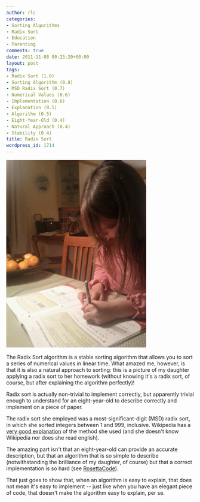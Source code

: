 ```yaml
---
author: rlc
categories:
- Sorting Algorithms
- Radix Sort
- Education
- Parenting
comments: true
date: 2011-11-08 00:25:20+00:00
layout: post
tags:
- Radix Sort (1.0)
- Sorting Algorithm (0.8)
- MSD Radix Sort (0.7)
- Numerical Values (0.6)
- Implementation (0.6)
- Explanation (0.5)
- Algorithm (0.5)
- Eight-Year-Old (0.4)
- Natural Approach (0.4)
- Stability (0.4)
title: Radix Sort
wordpress_id: 1714
---
```


![image](/assets/2011/11/wpid-IMG_20111107_191330.jpg)

The Radix Sort algorithm is a stable sorting algorithm that allows you to sort a series of numerical values in linear time. What amazed me, however, is that it is also a natural approach to sorting: this is a picture of my daughter applying a radix sort to her homework (without knowing it's a radix sort, of course, but after explaining the algorithm perfectly)!

<!--more-->

Radix sort is actually non-trivial to implement correctly, but apparently trivial enough to understand for an eight-year-old to describe correctly and implement on a piece of paper.

The radix sort she employed was a most-significant-digit (MSD) radix sort, in which she sorted integers between 1 and 999, inclusive. Wikipedia has a [very good explanation](http://en.wikipedia.org/w/index.php?title=Radix_sort&oldid=449846096#Recursive_forward_radix_sort_example) of the method she used (and she doesn't know Wikipedia nor does she read english).

The amazing part isn't that an eight-year-old can provide an accurate description, but that an algorithm that is so simple to describe (notwithstanding the brilliance of my daughter, of course) but that a correct implementation is so hard (see [RosettaCode](http://rosettacode.org/wiki/Sorting_algorithms/Radix_sort)).

That just goes to show that, when an algorithm is easy to explain, that does not mean it's easy to implement -- just like when you have an elegant piece of code, that doesn't make the algorithm easy to explain, per se.